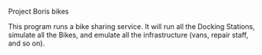 Project Boris bikes

This program runs a bike sharing service. It  will run all the Docking Stations, simulate all the Bikes, and emulate all the infrastructure (vans, repair staff, and so on).
